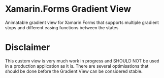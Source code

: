 # Xamarin.Forms Gradient View
Animatable gradient view for Xamarin.Forms that supports multiple gradient stops and different easing functions between the states

# Disclaimer
This custom view is very much work in progress and SHOULD NOT be used in a production application as it is. There are several optimisations that should be done before the Gradient View can be considered stable.
